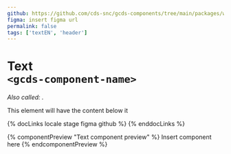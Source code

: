 ```yaml
---
github: https://github.com/cds-snc/gcds-components/tree/main/packages/web/src/components/gcds-enter-component-name
figma: insert figma url
permalink: false
tags: ['textEN', 'header']
---
```


# Text <br>`<gcds-component-name>`

_Also called: ._

This element will have the content below it

{% docLinks locale stage figma github %}
{% enddocLinks %}

{% componentPreview "Text component preview" %}
  Insert component here
{% endcomponentPreview %}
